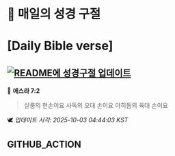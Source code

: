 # 🙏 매일의 성경 구절
# [Daily Bible verse]
## [![README에 성경구절 업데이트](https://github.com/DONGSUKA/first_test/actions/workflows/update-readme-bible.yml/badge.svg)](https://github.com/DONGSUKA/first_test/actions/workflows/update-readme-bible.yml)
<!-- START_BIBLE_VERSE -->
📖 **에스라 7:2**
> 살룸의 현손이요 사독의 오대 손이요 아히둡의 육대 손이요

🕊️ _업데이트 시각: 2025-10-03 04:44:03 KST_
  <!-- END_BIBLE_VERSE -->
## GITHUB_ACTION

